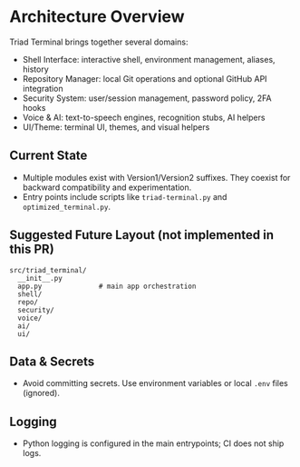 # Architecture Overview

Triad Terminal brings together several domains:

- Shell Interface: interactive shell, environment management, aliases, history
- Repository Manager: local Git operations and optional GitHub API integration
- Security System: user/session management, password policy, 2FA hooks
- Voice & AI: text-to-speech engines, recognition stubs, AI helpers
- UI/Theme: terminal UI, themes, and visual helpers

## Current State

- Multiple modules exist with Version1/Version2 suffixes. They coexist for backward compatibility and experimentation.
- Entry points include scripts like `triad-terminal.py` and `optimized_terminal.py`.

## Suggested Future Layout (not implemented in this PR)

```
src/triad_terminal/
  __init__.py
  app.py              # main app orchestration
  shell/
  repo/
  security/
  voice/
  ai/
  ui/
```

## Data & Secrets

- Avoid committing secrets. Use environment variables or local `.env` files (ignored).

## Logging

- Python logging is configured in the main entrypoints; CI does not ship logs.